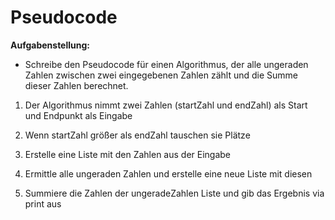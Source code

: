 # Pseudocode

**Aufgabenstellung:**

- Schreibe den Pseudocode für einen Algorithmus, der alle ungeraden Zahlen
zwischen zwei eingegebenen Zahlen zählt und die Summe dieser Zahlen berechnet.

1. Der Algorithmus nimmt zwei Zahlen (startZahl und endZahl) als Start und Endpunkt als Eingabe

2. Wenn startZahl größer als endZahl tauschen sie Plätze

3. Erstelle eine Liste mit den Zahlen aus der Eingabe 

4. Ermittle alle ungeraden Zahlen und erstelle eine neue Liste mit diesen

5. Summiere die Zahlen der ungeradeZahlen Liste und gib das Ergebnis via print aus